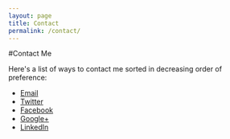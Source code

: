 ```yaml
---
layout: page
title: Contact
permalink: /contact/
---
```

#Contact Me

Here's a list of ways to contact me sorted in decreasing order of preference:

- [Email](mailto:matt@mattgoldman.us)
- [Twitter](https://www.twitter.com/robotmlg)
- [Facebook](https://www.facebook.com/robotmlg)
- [Google+](https://plus.google.com/+MattGoldman94)
- [LinkedIn](https://www.linkedin.com/profile/view?id=280553285)

